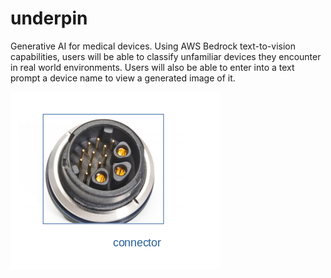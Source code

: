 # underpin
Generative AI for medical devices. Using AWS Bedrock text-to-vision capabilities, users will be able to classify unfamiliar devices they encounter in real world environments. Users will also be able to enter into a text prompt a device name to view a generated image of it.

![Figure 1-1](https://github.com/argus1/underpin/blob/main/underpin2.png)
